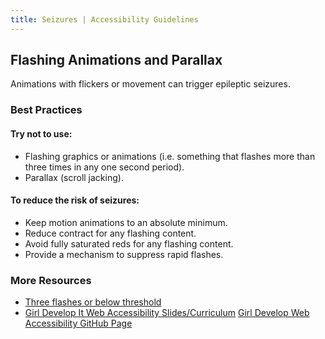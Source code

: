 ```yaml
---
title: Seizures | Accessibility Guidelines
---
```

<h2 class ='page-title'>Flashing Animations and Parallax</h2>

Animations with flickers or movement can trigger epileptic seizures.

### Best Practices
#### Try not to use:
* Flashing graphics or animations (i.e. something that flashes more than three times in any one second period).
* Parallax (scroll jacking).

#### To reduce the risk of seizures: 
* Keep motion animations to an absolute minimum.
* Reduce contract for any flashing content.
* Avoid fully saturated reds for any flashing content.
* Provide a mechanism to suppress rapid flashes.

### More Resources
* <a href='https://www.w3.org/TR/UNDERSTANDING-WCAG20/seizure-does-not-violate.html'>Three flashes or below threshold</a>
* <a href='http://girldevelopit.github.io/gdi-featured-accessibility/class1.html#/27'>Girl Develop It Web Accessibility Slides/Curriculum</a>
<a href='https://github.com/girldevelopit/gdi-featured-accessibility/blob/master/class1.html'> Girl Develop Web Accessibility GitHub Page</a>